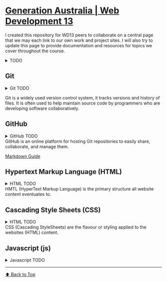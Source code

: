 # [Generation Australia | Web Development 13](https://jordytoke.github.io/WD13/)

I created this repository for WD13 peers to collaborate on a central page that we may each link to our own work and project sites. I will also try to update this page to provide documentation and resources for topics we cover throughout the course.

<details><summary>TODO</summary>

- [x] create repository
- [x] create README
- [x] create basic site
- [ ] add [Git](#git) todo
- [ ] add [GitHub](#github) todo
- [ ] add [HTML](#hypertext-markup-language-html) todo
- [ ] add [CSS](#cascading-style-sheets-css) todo
</details>

<!-- Git START -->
## Git
<details><summary>Git TODO</summary>

- [x] add a brief description of Git
- [ ] create site page
</details>

Git is a widely used version control system, it tracks versions and history of files. It is often used to help maintain source code by programmers who are developing software collaboratively.
<!-- Git END -->

<!-- GitHub START -->
## GitHub
<details><summary>GitHub TODO</summary>

- [ ] GitHub summary
- [ ] create GitHub page
- [ ] add GitHub information to README
</details>
GitHub is an online platform for hosting Git repositories to easily share, collaborate, and manage them.

[Markdown Guide](https://www.markdownguide.org/cheat-sheet/)
<!-- GitHub END -->

<!-- HTML START -->
## Hypertext Markup Language (HTML)
<details><summary>HTML TODO</summary>

- [ ] add HTML summary
- [ ] create HTML page
- [ ] add information to README
</details>
HMTL (HyperText Markup Language) is the primary structure all website content eventuates to.
<!-- HTML END -->

## Cascading Style Sheets (CSS)<!-- CSS START -->
<details><summary>HTML TODO</summary>

- [ ] add HTML summary
- [ ] create HTML page
- [ ] add information to README
</details>
CSS (Cascading StyleSheets) are the flavour or styling applied to the websites (HTML) content.

## Javascript (js)
<!-- JS START -->
<details><summary>Javascript TODO</summary>

- [ ] item 1
</details>
<!-- JS END -->

<!-- FOOTER -->
---
[:arrow_up: Back to Top](#generation-australia--web-development-13)
